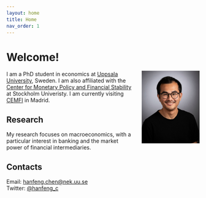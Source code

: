 ```yaml
---
layout: home
title: Home 
nav_order: 1
---
```


# Welcome!
<img src="/assets/images/w5_g_pNa.jpeg" align="right" alt="Profile picture" class="inline" style="width:30%;padding-left:5%;">


I am a PhD student in economics at [Uppsala University](https://www.nek.uu.se/?languageId=1), Sweden. I am also affiliated with the [Center for Monetary Policy and Financial Stability](https://www.su.se/center-for-monetary-policy-and-financial-stability/) at Stockholm Univeristy. I am currently visiting [CEMFI](https://www.cemfi.es/) in Madrid. 


## Research
My research focuses on macroeconomics, with a particular interest in banking and the market power of financial intermediaries. 

## Contacts
Email: [hanfeng.chen@nek.uu.se](mailto:hanfeng.chen@nek.uu.se) <br />
Twitter: [@hanfeng_c](https://twitter.com/hanfeng_c)


